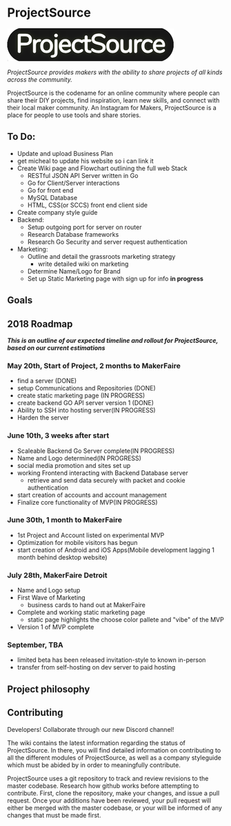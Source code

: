 # ProjectSource

![Current Logo](/assets/images/ProjectSource.png)

*ProjectSource provides makers with the ability to share projects of all kinds across the community.*

ProjectSource is the codename for an online community where people can share their DIY projects, find inspiration, learn new skills, and connect with their local maker community. An Instagram for Makers, ProjectSource is a place for people to use tools and share stories.

## To Do:
- Update and upload Business Plan
- get micheal to update his website so i can link it
- Create Wiki page and Flowchart outlining the full web Stack
    - RESTful JSON API Server written in Go
    - Go for Client/Server interactions
    - Go for front end
    - MySQL Database
    - HTML, CSS(or SCCS) front end client side
- Create company style guide
- Backend:
    - Setup outgoing port for server on router
    - Research Database frameworks
    - Research Go Security and server request authentication
- Marketing:
    - Outline and detail the grassroots marketing strategy
        - write detailed wiki on marketing
    - Determine Name/Logo for Brand
    - Set up Static Marketing page with sign up for info **in progress**
   
## Goals

## 2018 Roadmap
**_This is an outline of our expected timeline and rollout for ProjectSource, based on our current estimations_**

### May 20th, Start of Project, 2 months to MakerFaire
- find a server (DONE)
- setup Communications and Repositories (DONE)
- create static marketing page (IN PROGRESS)
- create backend GO API server version 1 (DONE)
- Ability to SSH into hosting server(IN PROGRESS)
- Harden the server

### June 10th, 3 weeks after start
- Scaleable Backend Go Server complete(IN PROGRESS)
- Name and Logo determined(IN PROGRESS)
- social media promotion and sites set up
- working Frontend interacting with Backend Database server
  - retrieve and send data securely with packet and cookie authentication
- start creation of accounts and account management
- Finalize core functionality of MVP(IN PROGRESS)

### June 30th, 1 month to MakerFaire
- 1st Project and Account listed on experimental MVP
- Optimization for mobile visitors has begun
- start creation of Android and iOS Apps(Mobile development lagging 1 month behind desktop website)

### July 28th, MakerFaire Detroit
- Name and Logo setup
- First Wave of Marketing
  - business cards to hand out at MakerFaire
- Complete and working static marketing page
  - static page highlights the choose color pallete and "vibe" of the MVP
- Version 1 of MVP complete

### September, TBA
- limited beta has been released invitation-style to known in-person
- transfer from self-hosting on dev server to paid hosting


## Project philosophy

## Contributing

Developers! Collaborate through our new Discord channel!

The wiki contains the latest information regarding the status of ProjectSource. In there, you will find detailed information on contributing to all the different modules of ProjectSource, as well as a company styleguide which must be abided by in order to meaningfully contribute.

ProjectSource uses a git repository to track and review revisions to the master codebase. Research how github works before attempting to contribute. First, clone the repository, make your changes, and issue a pull request. Once your additions have been reviewed, your pull request will either be merged with the master codebase, or your will be informed of any changes that must be made first.
